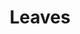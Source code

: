 ---
title: Leaves
date: 
draft: false

# descripcion
description : Pulsera de plata 925 y nácar

materials: Plata 925

color: Plateado y nácar multicolor

dimensions: 18cm largo

code: 03-24-0616

type: "Pulseras"

categories: []

price: $6.230,00

price_eftvo: $5.295,00

# Images
# first image will be shown in the product page
images:
  # - image: "images/path_to_image"
  # La ubicacion de las imagenes es imagenes/Pulseras/Pulseras.Nácar/03-24-0616-leaves
  - image: "./images/pulseras/nácar/03-24-0616.JPG"
---